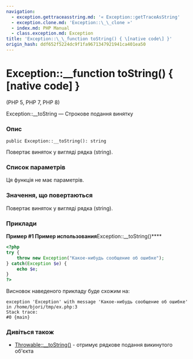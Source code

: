 ```yaml
---
navigation:
  - exception.gettraceasstring.md: '« Exception::getTraceAsString'
  - exception.clone.md: 'Exception::\_\_clone »'
  - index.md: PHP Manual
  - class.exception.md: Exception
title: 'Exception::\_\_function toString() { \[native code\] }'
origin_hash: ddf652f5224dc9f1fa9671347921941ca401ea50
---
```

# Exception::\_\_function toString() { \[native code\] }

(PHP 5, PHP 7, PHP 8)

Exception::\_\_toString — Строкове подання винятку

### Опис

```methodsynopsis
public Exception::__toString(): string
```

Повертає виняток у вигляді рядка (string).

### Список параметрів

Ця функція не має параметрів.

### Значення, що повертаються

Повертає виняток у вигляді рядка (string).

### Приклади

**Пример #1 Пример использования**Exception::\_\_toString()\*\*\*\*

```php
<?php
try {
    throw new Exception("Какое-нибудь сообщение об ошибке");
} catch(Exception $e) {
    echo $e;
}
?>
```

Висновок наведеного прикладу буде схожим на:

```
exception 'Exception' with message 'Какое-нибудь сообщение об ошибке' in /home/bjori/tmp/ex.php:3
Stack trace:
#0 {main}
```

### Дивіться також

-   [Throwable::\_\_toString()](throwable.tostring.md) \- отримує рядкове подання викинутого об'єкта
